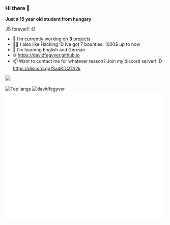 ### Hi there 👋

**Just a 15 year old student from hungary**

JS forever!! :D

- 🔭 I’m currently working on **3** projects
- 🐱‍💻 I also like Hacking :D Ive got 7 bounties, 1000$ up to now
- 🌱 I’m learning English and German
- 🌐 https://davidfegyver.github.io
- 📫 Want to contact me for whatever reason? Join my discord server! :D https://discord.gg/Sa4KDQTA2k

![](https://komarev.com/ghpvc/?username=davidfegyver&color=brightgreen)

![Top langs](https://github-readme-stats.vercel.app/api/top-langs/?username=davidfegyver&layout=compact)
![davidfegyver](https://github-readme-streak-stats.herokuapp.com/?user=davidfegyver)
![davidfegyver](https://github.com/davidfegyver/davidfegyver/blob/master/github-metrics.svg)
